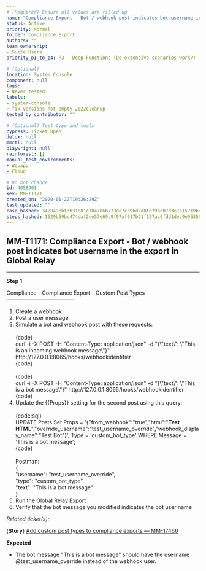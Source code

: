 ```yaml
---
# (Required) Ensure all values are filled up
name: "Compliance Export - Bot / webhook post indicates bot username in the export in Global Relay"
status: Active
priority: Normal
folder: Compliance Export
authors: ""
team_ownership:
- Suite Users
priority_p1_to_p4: P3 - Deep Functions (Do extensive scenarios work?)

# (Optional)
location: System Console
component: null
tags:
- Never tested
labels:
- system-console
- fix-versions-not-empty-2022cleanup
tested_by_contributor: ""

# (Optional) Test type and tools
cypress: Ticket Open
detox: null
mmctl: null
playwright: null
rainforest: []
manual_test_environments:
- Webapp
- Cloud

# Do not change
id: 4058901
key: MM-T1171
created_on: "2020-01-22T19:26:29Z"
last_updated: ""
case_hashed: 342849bbf3b31881c184786b773da7cc9bd2d8f0f9ad07d3e7a15719bd4393f77f273fda06864674bb990f8d5ea97697
steps_hashed: 1629b59bc474eaf2ce57e69c9f97af017b21f197ac6fdd1dec9e953556ac0600e1467c127ec8983d96d4ab48633ec115
---
```


<!-- (Auto-generated) Based on frontmatter's "key" and "name" -->

## MM-T1171: Compliance Export - Bot / webhook post indicates bot username in the export in Global Relay

---

**Step 1**

Compliance - Compliance Export - Custom Post Types\
–––––––––––––––––––––––––

1. Create a webhook
2. Post a user message
3. Simulate a bot and webhook post with these requests:\
   \
   {code}\
   curl -i -X POST -H "Content-Type: application/json" -d "{\\"text\\": \\"This is an incoming webhook message\\"}" http\://127.0.0.1:8065/hooks/webhookidentifier\
   {code}\
   \
   {code}\
   curl -i -X POST -H "Content-Type: application/json" -d "{\\"text\\": \\"This is a bot message\\"}" http\://127.0.0.1:8065/hooks/webhookidentifier\
   {code}
4. Update the {{Props}} setting for the second post using this query:\
   \
   {code:sql}\
   UPDATE Posts Set Props = '{"from\_webhook":"true","html":"**Test HTML**","override\_username":"test\_username\_override","webhook\_display\_name":"Test Bot"}', Type = 'custom\_bot\_type' WHERE Message = 'This is a bot message';\
   {code}\
   \
   Postman:\
   {\
   "username": "test\_username\_override",\
   "type": "custom\_bot\_type",\
   "text": "This is a bot message"\
   }
5. Run the Global Relay Export
6. Verify that the bot message you modified indicates the bot user name

_Related ticket(s):_

(**Story**) [Add custom post types to compliance exports — MM-17466](https://mattermost.atlassian.net/browse/MM-17466)

**Expected**

- The bot message "This is a bot message" should have the username @test\_username\_override instead of the webhook user.

